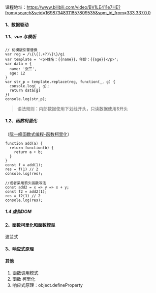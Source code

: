 课程地址：https://www.bilibili.com/video/BV1LE411e7HE?from=search&seid=16987348311857809535&spm_id_from=333.337.0.0

#### 1、数据驱动

##### 1.1、vue 与模版

```JS
// 仿模版引擎替换
var reg = /\{\{(.+?)\}\}/gi
var template = '<p>姓名：{{name}}，年龄：{{age}}</p>';
var data = {
  name: '张三',
  age: 12
}
var str_p = template.replace(reg, function(_, g) {
  console.log(_, g);
  return data[g]
})
console.log(str_p);
```

> 语法规则：内部数据使用下划线开头，只读数据使用$开头

##### 1.2、函数柯里化

（[阮一峰函数式编程-函数柯里化](https://www.bookstack.cn/read/es6-3rd/spilt.1.docs-fp.md)）

```JS
function add(a) {
  return function(b) {
    return a + b;
  }
}
const f = add(1);
res = f(1) // 2
console.log(res);

//或者采用箭头函数写法
const add2 = x => y => x + y;
const f2 = add2(1);
res = f2(1) // 2
console.log(res);
```

##### 1.4 虚拟DOM



#### 2、函数柯里化和函数模型

波兰式

#### 3、响应式原理

#### 其他

1. 函数调用模式
2. 函数 柯里化
3. 响应式原理：object.defineProperty